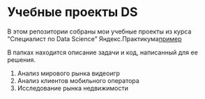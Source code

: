 # Учебные проекты DS

В этом репозитории собраны мои учебные проекты из курса "Специалист по Data Science" Яндекс.Практикума[пример](https://github.com/Sergey-jpg/yandex.praktikum/tree/main/%D0%90%D0%BD%D0%B0%D0%BB%D0%B8%D0%B7%20%D0%BC%D0%B8%D1%80%D0%B0%20%D0%B8%D0%B3%D1%80)

В папках находится описание задачи и код, написанный для ее решения.

1. Анализ мирового рынка видеоигр
2. Анализ клиентов мобильного оператора
3. Исследование рынка недвижимости
